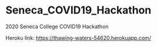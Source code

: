 # Seneca_COVID19_Hackathon
2020 Seneca College COVID19 Hackathon

Heroku link:  https://thawing-waters-54620.herokuapp.com/

